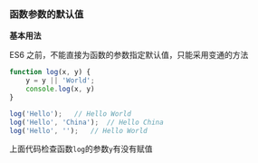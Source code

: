 ### 函数参数的默认值

**基本用法**

ES6 之前，不能直接为函数的参数指定默认值，只能采用变通的方法

``` javascript
function log(x, y) {
    y = y || 'World';
    console.log(x, y)
}

log('Hello');	// Hello World
log('Hello', 'China');	// Hello China
log('Hello', '');	// Hello World
```

上面代码检查函数`log`的参数`y`有没有赋值




